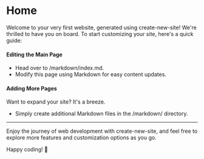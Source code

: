 # Home

Welcome to your very first website, generated using create-new-site!
We're thrilled to have you on board. To start customizing your site,
here's a quick guide:

#### Editing the Main Page

-   Head over to /markdown/index.md.
-   Modify this page using Markdown for easy content updates.

#### Adding More Pages

Want to expand your site? It's a breeze.

-   Simply create additional Markdown files in the /markdown/ directory.

---

Enjoy the journey of web development with create-new-site, and feel
free to explore more features and customization options as you go.

Happy coding! 🚀
